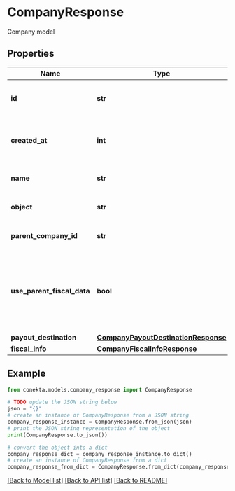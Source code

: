 # CompanyResponse

Company model

## Properties

Name | Type | Description | Notes
------------ | ------------- | ------------- | -------------
**id** | **str** | The child company&#39;s unique identifier | [optional] 
**created_at** | **int** | The resource&#39;s creation date (unix timestamp) | [optional] 
**name** | **str** | The child company&#39;s name | [optional] 
**object** | **str** | The resource&#39;s type | [optional] 
**parent_company_id** | **str** | Id of the parent company | [optional] 
**use_parent_fiscal_data** | **bool** | Whether the parent company&#39;s fiscal data is to be used for liquidation and tax purposes | [optional] 
**payout_destination** | [**CompanyPayoutDestinationResponse**](CompanyPayoutDestinationResponse.md) |  | [optional] 
**fiscal_info** | [**CompanyFiscalInfoResponse**](CompanyFiscalInfoResponse.md) |  | [optional] 

## Example

```python
from conekta.models.company_response import CompanyResponse

# TODO update the JSON string below
json = "{}"
# create an instance of CompanyResponse from a JSON string
company_response_instance = CompanyResponse.from_json(json)
# print the JSON string representation of the object
print(CompanyResponse.to_json())

# convert the object into a dict
company_response_dict = company_response_instance.to_dict()
# create an instance of CompanyResponse from a dict
company_response_from_dict = CompanyResponse.from_dict(company_response_dict)
```
[[Back to Model list]](../README.md#documentation-for-models) [[Back to API list]](../README.md#documentation-for-api-endpoints) [[Back to README]](../README.md)


